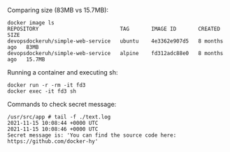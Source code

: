 Comparing size (83MB vs 15.7MB):
```
docker image ls
REPOSITORY                          TAG       IMAGE ID       CREATED        SIZE
devopsdockeruh/simple-web-service   ubuntu    4e3362e907d5   8 months ago   83MB
devopsdockeruh/simple-web-service   alpine    fd312adc88e0   8 months ago   15.7MB
```

Running a container and executing sh:
```
docker run -r -rm -it fd3
docker exec -it fd3 sh
```

Commands to check secret message:
```
/usr/src/app # tail -f ./text.log
2021-11-15 10:08:44 +0000 UTC
2021-11-15 10:08:46 +0000 UTC
Secret message is: 'You can find the source code here: https://github.com/docker-hy'
```
